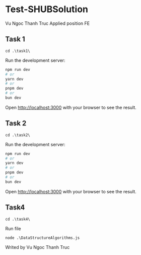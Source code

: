 # Test-SHUBSolution
Vu Ngoc Thanh Truc 
Applied position FE 

## Task 1
```
cd .\task1\
```
Run the development server:

```bash
npm run dev
# or
yarn dev
# or
pnpm dev
# or
bun dev
```

Open [http://localhost:3000](http://localhost:3000) with your browser to see the result.

## Task 2
```
cd .\task2\
```
Run the development server:

```bash
npm run dev
# or
yarn dev
# or
pnpm dev
# or
bun dev
```

Open [http://localhost:3000](http://localhost:3000) with your browser to see the result.

## Task4
```
cd .\task4\
```

Run file
```
node .\DataStructureAlgorithms.js
```



Writed by Vu Ngoc Thanh Truc
